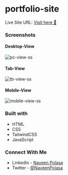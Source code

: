 # portfolio-site

Live Site URL: [Visit here 🚀 ](https://naveenpolasa.me/)

### Screenshots

#### Desktop-View

![pc-view-ss](https://user-images.githubusercontent.com/91241718/210582502-d5833411-3daa-4e17-8b49-2f1876e9d73b.jpg)

#### Tab-View

![tb-view-ss](https://user-images.githubusercontent.com/91241718/210582483-88be497a-3e45-46d4-9596-44bdb100048e.jpg)


#### Mobile-View

![mobile-view-ss](https://user-images.githubusercontent.com/91241718/210582464-a5483a42-8b0a-437d-a169-9a496dad2d0e.jpg)

### Built with

- HTML
- CSS
- TailwindCSS
- JavaScript

### Connect With Me

- LinkedIn - [Naveen Polasa](https://www.linkedin.com/in/naveen-polasa/)
- Twitter - [@NaveenPolasa](https://twitter.com/NaveenPolasa)

